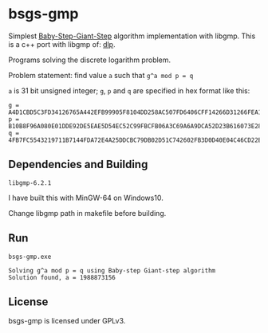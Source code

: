 # bsgs-gmp
Simplest [Baby-Step-Giant-Step](https://en.wikipedia.org/wiki/Baby-step_giant-step) algorithm implementation with libgmp. This is a c++ port with libgmp of: [dlp](https://github.com/rgerganov/dlp).

Programs solving the discrete logarithm problem.

Problem statement: find value `a` such that `g^a mod p = q`

`a` is 31 bit unsigned integer; `g`, `p` and `q` are specified in hex format like this:

    g = A4D1CBD5C3FD34126765A442EFB99905F8104DD258AC507FD6406CFF14266D31266FEA1E5C41564B777E690F5504F213160217B4B01B886A5E91547F9E2749F4D7FBD7D3B9A92EE1909D0D2263F80A76A6A24C087A091F531DBF0A0169B6A28AD662A4D18E73AFA32D779D5918D08BC8858F4DCEF97C2A24855E6EEB22B3B2E5
    p = B10B8F96A080E01DDE92DE5EAE5D54EC52C99FBCFB06A3C69A6A9DCA52D23B616073E28675A23D189838EF1E2EE652C013ECB4AEA906112324975C3CD49B83BFACCBDD7D90C4BD7098488E9C219A73724EFFD6FAE5644738FAA31A4FF55BCCC0A151AF5F0DC8B4BD45BF37DF365C1A65E68CFDA76D4DA708DF1FB2BC2E4A4371
    q = 4FB7FC5543219711B7144FDA72E4A25DDCBC79DB02D51C742602FB3D0D40E04C46CD22EC33B43DBEB5C05217A9135904DD8B7915335C9337D6CF07464E6E4D762B2C8B3A2F84313D0014C74D4EFE1FB00147B3D8498A755D6E2E6729A13B0F086BFEAB83E37B6401FEA9884AC1E493D7F91A065CD25E22EE5A66433F8C308DED

Dependencies and Building
---

    libgmp-6.2.1
    
I have built this with MinGW-64 on Windows10.

Change libgmp path in makefile before building.

Run
---
    bsgs-gmp.exe

    Solving g^a mod p = q using Baby-step Giant-step algorithm
    Solution found, a = 1988873156
    


License
---
bsgs-gmp is licensed under GPLv3.
